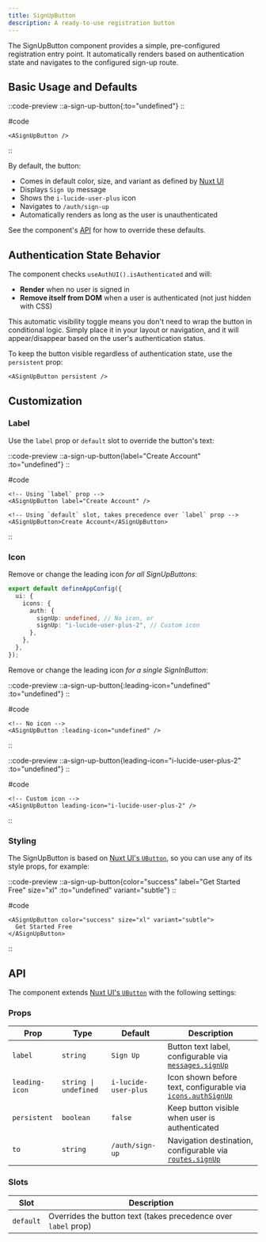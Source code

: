 ```yaml
---
title: SignUpButton
description: A ready-to-use registration button
---
```


The SignUpButton component provides a simple, pre-configured registration entry point. It automatically renders based on authentication state and navigates to the configured sign-up route.

## Basic Usage and Defaults

::code-preview
::a-sign-up-button{:to="undefined"}
::

#code

```vue
<ASignUpButton />
```

::

By default, the button:

- Comes in default color, size, and variant as defined by [Nuxt UI](<(https://ui4.nuxt.com/docs/components/button)>)
- Displays `Sign Up` message
- Shows the `i-lucide-user-plus` icon
- Navigates to `/auth/sign-up`
- Automatically renders as long as the user is unauthenticated

See the component's [API](#api) for how to override these defaults.

## Authentication State Behavior

The component checks `useAuthUI().isAuthenticated` and will:

- **Render** when no user is signed in
- **Remove itself from DOM** when a user is authenticated (not just hidden with CSS)

This automatic visibility toggle means you don't need to wrap the button in conditional logic. Simply place it in your layout or navigation, and it will appear/disappear based on the user's authentication status.

To keep the button visible regardless of authentication state, use the `persistent` prop:

```vue
<ASignUpButton persistent />
```

## Customization

### Label

Use the `label` prop or `default` slot to override the button's text:

::code-preview
::a-sign-up-button{label="Create Account" :to="undefined"}
::

#code

```vue
<!-- Using `label` prop -->
<ASignUpButton label="Create Account" />

<!-- Using `default` slot, takes precedence over `label` prop -->
<ASignUpButton>Create Account</ASignUpButton>
```

::

### Icon

Remove or change the leading icon _for all SignUpButtons_:

```typescript [app.config.ts]
export default defineAppConfig({
  ui: {
    icons: {
      auth: {
        signUp: undefined, // No icon, or
        signUp: "i-lucide-user-plus-2", // Custom icon
      },
    },
  },
});
```

Remove or change the leading icon _for a single SignInButton_:

::code-preview
::a-sign-up-button{:leading-icon="undefined" :to="undefined"}
::

#code

```vue
<!-- No icon -->
<ASignUpButton :leading-icon="undefined" />
```

::

::code-preview
::a-sign-up-button{leading-icon="i-lucide-user-plus-2" :to="undefined"}
::

#code

```vue
<!-- Custom icon -->
<ASignUpButton leading-icon="i-lucide-user-plus-2" />
```

::

### Styling

The SignUpButton is based on [Nuxt UI's `UButton`](https://ui4.nuxt.com/docs/components/button), so you can use any of its style props, for example:

::code-preview
::a-sign-up-button{color="success" label="Get Started Free" size="xl" :to="undefined" variant="subtle"}
::

#code

```vue
<ASignUpButton color="success" size="xl" variant="subtle">
  Get Started Free
</ASignUpButton>
```

::

## API

The component extends [Nuxt UI's `UButton`](https://ui4.nuxt.com/docs/components/button) with the following settings:

### Props

| Prop           | Type                  | Default              | Description                                                                         |
| -------------- | --------------------- | -------------------- | ----------------------------------------------------------------------------------- |
| `label`        | `string`              | `Sign Up`            | Button text label, configurable via [`messages.signUp`](/configuration#messages)    |
| `leading-icon` | `string \| undefined` | `i-lucide-user-plus` | Icon shown before text, configurable via [`icons.authSignUp`](/configuration#icons) |
| `persistent`   | `boolean`             | `false`              | Keep button visible when user is authenticated                                      |
| `to`           | `string`              | `/auth/sign-up`      | Navigation destination, configurable via [`routes.signUp`](/configuration#routes)   |

### Slots

| Slot      | Description                                                    |
| --------- | -------------------------------------------------------------- |
| `default` | Overrides the button text (takes precedence over `label` prop) |
